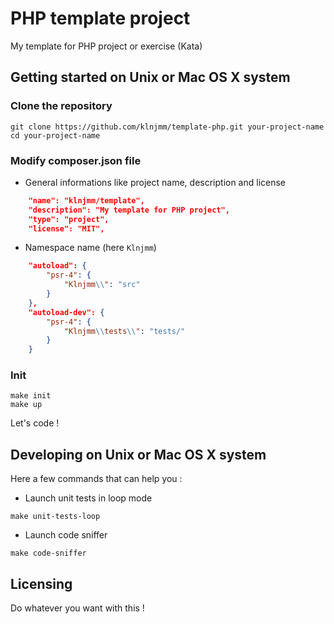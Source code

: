 # PHP template project

My template for PHP project or exercise (Kata)

## Getting started on Unix or Mac OS X system

### Clone the repository
```shell
git clone https://github.com/klnjmm/template-php.git your-project-name
cd your-project-name
```

### Modify composer.json file
* General informations like project name, description and license
```json
    "name": "klnjmm/template",
    "description": "My template for PHP project",
    "type": "project",
    "license": "MIT",
```

* Namespace name (here `Klnjmm`)
```json
    "autoload": {
        "psr-4": {
            "Klnjmm\\": "src"
        }
    },
    "autoload-dev": {
        "psr-4": {
            "Klnjmm\\tests\\": "tests/"
        }
    }
```

### Init

```shell
make init
make up
```

Let's code !


## Developing on Unix or Mac OS X system

Here a few commands that can help you :

* Launch unit tests in loop mode
```shell
make unit-tests-loop
```

* Launch code sniffer
```
make code-sniffer
```

## Licensing
Do whatever you want with this !